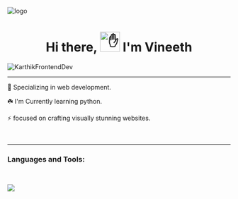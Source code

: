 ![logo](https://i.pinimg.com/originals/7d/07/a2/7d07a255678962d30d8717dcf5dbd266.gif)

### <h1 align="center"> Hi there, <img src="https://camo.githubusercontent.com/e8e7b06ecf583bc040eb60e44eb5b8e0ecc5421320a92929ce21522dbc34c891/68747470733a2f2f6d656469612e67697068792e636f6d2f6d656469612f6876524a434c467a6361737252346961377a2f67697068792e676966" height="45" alt="✋"> I'm Vineeth</h1>
<p align="left"> <img src="https://komarev.com/ghpvc/?username=vineethpulimaradka&label=Profile%20views&color=0e75b6&style=flat" alt="KarthikFrontendDev" /> </p>


---

<div align = >
 
 🔭 Specializing in web development.
  
 ☘️ I'm Currently learning python.

 ⚡ focused on crafting visually stunning  websites.

</div>
<br>


---


<h3 align="left">Languages and Tools:</h3><br>
<p align="left"><img align="center" src="https://skillicons.dev/icons?i=c,java,python,javascript,mysql,html,css,bootstrap,github,vscode">
</p>

<br>
